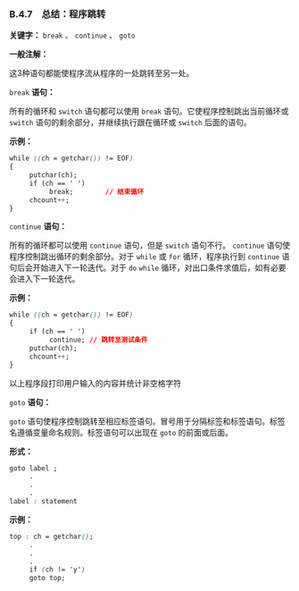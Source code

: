 ### B.4.7　总结：程序跳转

**关键字：**  `break` 、 `continue` 、 `goto`

**一般注解：**

这3种语句都能使程序流从程序的一处跳转至另一处。

`break`
**语句：**

所有的循环和 `switch` 语句都可以使用 `break` 语句。它使程序控制跳出当前循环或 `switch` 语句的剩余部分，并继续执行跟在循环或 `switch` 后面的语句。

**示例：**

```css
while ((ch = getchar()) != EOF)
{
     putchar(ch);
     if (ch == ' ')
          break;        // 结束循环
     chcount++;
}
```

`continue`
**语句：**

所有的循环都可以使用 `continue` 语句，但是 `switch` 语句不行。 `continue` 语句使程序控制跳出循环的剩余部分。对于 `while` 或 `for` 循环，程序执行到 `continue` 语句后会开始进入下一轮迭代。对于 `do`  `while` 循环，对出口条件求值后，如有必要会进入下一轮迭代。

**示例：**

```css
while ((ch = getchar()) != EOF)
{
     if (ch == ' ')
          continue; // 跳转至测试条件
     putchar(ch);
     chcount++;
}
```

以上程序段打印用户输入的内容并统计非空格字符

`goto`
**语句：**

`goto` 语句使程序控制跳转至相应标签语句。冒号用于分隔标签和标签语句。标签名遵循变量命名规则。标签语句可以出现在 `goto` 的前面或后面。

**形式：**

```css
goto label ;
     .
     .
     .
label : statement

```

**示例：**

```css
top : ch = getchar();
     .
     .
     .
     if (ch != 'y')
     goto top;
```

